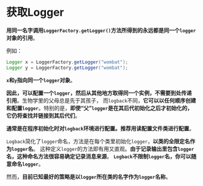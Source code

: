 获取Logger
==============================================================
**用同一名字调用`LoggerFactory.getLogger()`方法所得到的永远都是同一个`logger`对象的引用**。

例如：
```java
Logger x = LoggerFactory.getLogger("wombat");
Logger y = LoggerFactory.getLogger("wombat");
```
**`x`和`y`指向同一个`logger`对象**。

**因此，可以配置一个`logger`，然后从其他地方取得同一个实例，不需要到处传递引用**。生物学里的父母总是先于其孩子，
而`logback`不同，**它可以以任何顺序创建和配置`logger`**。特别的是，**即使“父”`logger`是在其后代初始化之后才初始化的，
它仍将查找并链接到其后代们**。

**通常是在程序初始化时对`logback`环境进行配置。推荐用读配置文件类进行配置**。

`Logback`简化了`logger`命名，方法是在每个类里初始化`logger`，**以类的全限定名作为`logger`名**。
这种定义`logger`的方法即有用又直观。**由于记录输出里包含`logger`名，这种命名方法很容易确定记录消息来源**。
**`Logback`不限制`logger`名，你可以随意命名`logger`**。

然而，**目前已知最好的策略是以`logger`所在类的名字作为`logger`名称**。
